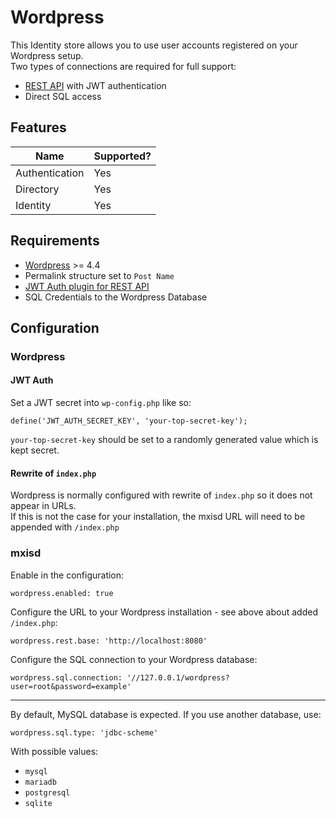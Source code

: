 # Wordpress
This Identity store allows you to use user accounts registered on your Wordpress setup.  
Two types of connections are required for full support:
- [REST API](https://developer.wordpress.org/rest-api/) with JWT authentication
- Direct SQL access

## Features
|      Name      | Supported? |
|----------------|------------|
| Authentication | Yes        |
| Directory      | Yes        |
| Identity       | Yes        |

## Requirements
- [Wordpress](https://wordpress.org/download/) >= 4.4
- Permalink structure set to `Post Name`
- [JWT Auth plugin for REST API](https://wordpress.org/plugins/jwt-authentication-for-wp-rest-api/)
- SQL Credentials to the Wordpress Database

## Configuration
### Wordpress
#### JWT Auth
Set a JWT secret into `wp-config.php` like so:
```
define('JWT_AUTH_SECRET_KEY', 'your-top-secret-key');
```
`your-top-secret-key` should be set to a randomly generated value which is kept secret.

#### Rewrite of `index.php`
Wordpress is normally configured with rewrite of `index.php` so it does not appear in URLs.  
If this is not the case for your installation, the mxisd URL will need to be appended with `/index.php`

### mxisd
Enable in the configuration:
```
wordpress.enabled: true
```
Configure the URL to your Wordpress installation - see above about added `/index.php`:
```
wordpress.rest.base: 'http://localhost:8080'
```
Configure the SQL connection to your Wordpress database:
```
wordpress.sql.connection: '//127.0.0.1/wordpress?user=root&password=example'
```

---

By default, MySQL database is expected. If you use another database, use:
```
wordpress.sql.type: 'jdbc-scheme'
```
With possible values:
- `mysql`
- `mariadb`
- `postgresql`
- `sqlite`
